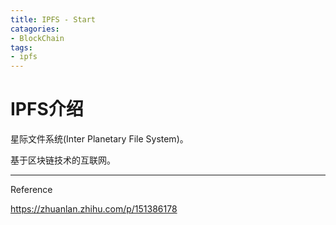 ```yaml
---
title: IPFS - Start
catagories:
- BlockChain
tags:
- ipfs
---
```


# IPFS介绍

星际文件系统(Inter Planetary File System)。

基于区块链技术的互联网。





----

Reference

https://zhuanlan.zhihu.com/p/151386178